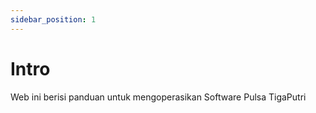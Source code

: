 ```yaml
---
sidebar_position: 1
---
```


# Intro

Web ini berisi panduan untuk mengoperasikan Software Pulsa TigaPutri
